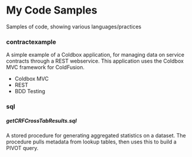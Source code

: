 # My Code Samples
Samples of code, showing various languages/practices
### contractexample

A simple example of a Coldbox application, for managing data on service contracts through a REST webservice.
This application uses the Coldbox MVC framework for ColdFusion.
* Coldbox MVC
* REST
* BDD Testing

### sql
##### getCRFCrossTabResults.sql
A stored procedure for generating aggregated statistics on a dataset. The procedure pulls metadata from lookup tables, then uses this to build a PIVOT query.
